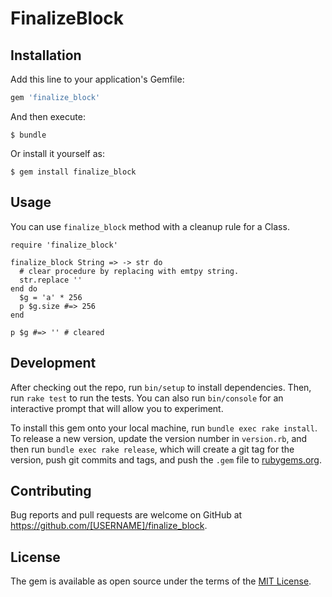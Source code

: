 # FinalizeBlock



## Installation

Add this line to your application's Gemfile:

```ruby
gem 'finalize_block'
```

And then execute:

    $ bundle

Or install it yourself as:

    $ gem install finalize_block

## Usage

You can use `finalize_block` method with a cleanup rule for a Class.

```
require 'finalize_block'

finalize_block String => -> str do
  # clear procedure by replacing with emtpy string.
  str.replace ''
end do
  $g = 'a' * 256
  p $g.size #=> 256
end

p $g #=> '' # cleared
```

## Development

After checking out the repo, run `bin/setup` to install dependencies. Then, run `rake test` to run the tests. You can also run `bin/console` for an interactive prompt that will allow you to experiment.

To install this gem onto your local machine, run `bundle exec rake install`. To release a new version, update the version number in `version.rb`, and then run `bundle exec rake release`, which will create a git tag for the version, push git commits and tags, and push the `.gem` file to [rubygems.org](https://rubygems.org).

## Contributing

Bug reports and pull requests are welcome on GitHub at https://github.com/[USERNAME]/finalize_block.

## License

The gem is available as open source under the terms of the [MIT License](https://opensource.org/licenses/MIT).

